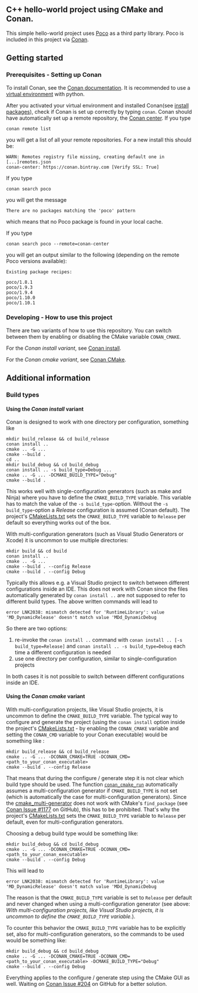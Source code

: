 ## C++ hello-world project using CMake and Conan.

This simple hello-world project uses [Poco][poco-github] as a third party library. Poco is included in this project via [Conan][conan].

## Getting started

### Prerequisites - Setting up Conan
To install Conan, see the [Conan documentation][conan-doc]. It is recommended to use a [virtual environment][venv] with python.

After you activated your virtual environment and installed Conan(see [install packages][venv-active]), check if Conan is set up correctly by typing `conan`.
Conan should have automatically set up a remote repository, the [Conan center][conan-center]. If you type

```
conan remote list
```

you will get a list of all your remote repositories. For a new install this should be:

```
WARN: Remotes registry file missing, creating default one in [...]remotes.json
conan-center: https://conan.bintray.com [Verify SSL: True]
```

If you type 

```
conan search poco
```

you will get the message

```
There are no packages matching the 'poco' pattern
```

which means that no Poco package is found in your local cache.

If you type

```
conan search poco --remote=conan-center
```

you will get an output similar to the following (depending on the remote Poco versions available):

```
Existing package recipes:

poco/1.8.1
poco/1.9.3
poco/1.9.4
poco/1.10.0
poco/1.10.1
```

### Developing - How to use this project

There are two variants of how to use this repository. You can switch between them by enabling or disabling the CMake variable `CONAN_CMAKE`.

For the _Conan install variant_, see [Conan install][conan-install].

For the _Conan cmake variant_, see [Conan CMake][conan-cmake].

## Additional information

### Build types

#### Using the _Conan install_ variant
Conan is designed to work with one directory per configuration, something like

```
mkdir build_release && cd build_release
conan install ..
cmake .. -G ...
cmake --build .
cd ..
mkdir build_debug && cd build_debug
conan install .. -s build_type=Debug ...
cmake .. -G ... -DCMAKE_BUILD_TYPE="Debug"
cmake --build .
```

This works well with single-configuration generators (such as make and Ninja) where you have to define the `CMAKE_BUILD_TYPE` variable. This variable has to match the value of the `-s build_type`-option.
Without the `-s build_type`-option a _Release_ configuration is assumed (Conan default).
The project's [CMakeLists.txt](CMakeLists.txt#L10) sets the `CMAKE_BUILD_TYPE` variable to `Release` per default so everything works out of the box.

With multi-configuration generators (such as Visual Studio Generators or Xcode) it is uncommon to use multiple directories:

```
mkdir build && cd build
conan install ..
cmake .. -G ...
cmake --build . --config Release
cmake --build . --config Debug
```

Typically this allows e.g. a Visual Studio project to switch between different configurations inside an IDE.
This does not work with Conan since the files automatically generated by `conan install ..` are not supposed to refer to different build types.
The above written commands will lead to

```
error LNK2038: mismatch detected for 'RuntimeLibrary': value 'MD_DynamicRelease' doesn't match value 'MDd_DynamicDebug
```

So there are two options:
1. re-invoke the `conan install ..` command with `conan install .. [-s build_type=Release]` and `conan install .. -s build_type=Debug` each time a different configuration is needed
2. use one directory per configuration, similar to single-configuration projects

In both cases it is not possible to switch between different configurations inside an IDE.

#### Using the _Conan cmake_ variant

With multi-configuration projects, like Visual Studio projects, it is uncommon to define the `CMAKE_BUILD_TYPE` variable.
The typical way to configure and generate the project
(using the `conan install` option inside the project's [CMakeLists.txt](CMakeLists.txt#L27) - by enabling the `CONAN_CMAKE` variable and setting the `CONAN_CMD` variable to your Conan executable)
would be something like :

```
mkdir build_release && cd build_release
cmake .. -G ... -DCONAN_CMAKE=TRUE -DCONAN_CMD=<path_to_your_conan_executable>
cmake --build . --config Release
```

That means that during the configure / generate step it is not clear which build type should be used.
The function [`conan_cmake_run`](cmake/conan_run.cmake#L10) automatically assumes a multi-configuration generator if `CMAKE_BUILD_TYPE` is not set
(which is automatically the case for multi-configuration generators).
Since the [cmake_multi-generator][conan-cmake-multi] does not work with CMake's `find_package` (see [Conan Issue #1177][github-issue-1177] on GitHub), this has to be prohibited.
That's why the project's [CMakeLists.txt](CMakeLists.txt#L10) sets the `CMAKE_BUILD_TYPE` variable to `Release` per default, even for multi-configuration generators.

Choosing a debug build type would be something like:

```
mkdir build_debug && cd build_debug
cmake .. -G ... -DCONAN_CMAKE=TRUE -DCONAN_CMD=<path_to_your_conan_executable>
cmake --build . --config Debug
```

This will lead to

```
error LNK2038: mismatch detected for 'RuntimeLibrary': value 'MD_DynamicRelease' doesn't match value 'MDd_DynamicDebug
```

The reason is that the `CMAKE_BUILD_TYPE` variable is set to `Release` per default and never changed when using a multi-configuration generator
(see above: _With multi-configuration projects, like Visual Studio projects, it is uncommon to define the `CMAKE_BUILD_TYPE` variable._).

To counter this behavior the `CMAKE_BUILD_TYPE` variable has to be explicitly set, also for multi-configuration generators, so the commands to be used would be something like:
```
mkdir build_debug && cd build_debug
cmake .. -G ... -DCONAN_CMAKE=TRUE -DCONAN_CMD=<path_to_your_conan_executable> -DCMAKE_BUILD_TYPE="Debug"
cmake --build . --config Debug
```

Everything applies to the configure / generate step using the CMake GUI as well.
Waiting on [Conan Issue #204][github-issue-204] on GitHub for a better solution.

[poco-github]: https://github.com/pocoproject/poco
[conan]: https://conan.io/
[conan-doc]: https://docs.conan.io/en/1.22/installation.html#install-with-pip-recommended
[venv]: https://docs.python.org/3/library/venv.html
[venv-active]: https://packaging.python.org/guides/installing-using-pip-and-virtual-environments/
[conan-center]: https://conan.io/center/
[conan-install]: https://github.com/akalali/hello-world-conan/blob/1.0.0/documentation/conan-install.md
[conan-cmake]: https://github.com/akalali/hello-world-conan/blob/1.0.0/documentation/conan-cmake.md
[conan-cmake-multi]: https://docs.conan.io/en/1.22/reference/generators/cmakemulti.html#cmakemulti-generator
[github-issue-1177]: https://github.com/conan-io/conan/issues/1177
[github-issue-204]: https://github.com/conan-io/cmake-conan/issues/204
